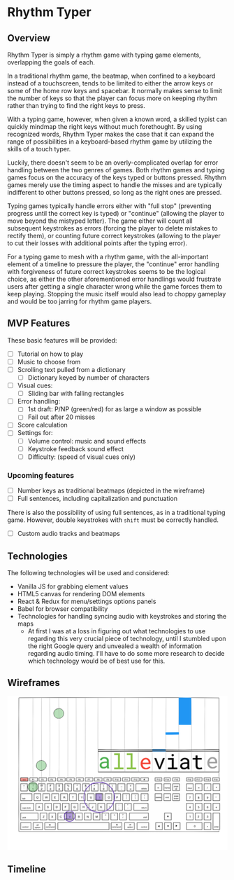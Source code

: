 # Rhythm Typer

## Overview
Rhythm Typer is simply a rhythm game with typing game elements, overlapping the goals of each.

In a traditional rhythm game, the beatmap, when confined to a keyboard instead
of a touchscreen, tends to be limited to either the arrow keys or some of the
home row keys and spacebar. It normally makes sense to limit the number of keys
so that the player can focus more on keeping rhythm rather than trying to find the right keys to press.

With a typing game, however, when given a known word, a skilled typist can
quickly mindmap the right keys without much forethought. By using recognized words,
Rhythm Typer makes the case that it can expand the range of possibilities in a
keyboard-based rhythm game by utilizing the skills of a touch typer.

Luckily, there doesn't seem to be an overly-complicated overlap for error
handling between the two genres of games. Both rhythm games and typing games
focus on the accuracy of the keys typed or buttons pressed. Rhythm games merely
use the timing aspect to handle the misses and are typically indifferent to
other buttons pressed, so long as the right ones are pressed.

Typing games typically handle errors either with "full stop" (preventing
progress until the correct key is typed) or "continue" (allowing the player to
move beyond the mistyped letter). The game either will count all subsequent
keystrokes as errors (forcing the player to delete mistakes to rectify them), or
counting future correct keystrokes (allowing to the player to cut their losses with additional points after the typing error).

For a typing game to mesh with a rhythm game, with the all-important element of
a timeline to pressure the player, the "continue" error handling with
forgiveness of future correct keystrokes
seems to be the logical choice, as either the other aforementioned error
handlings would frustrate users after getting a single character wrong while the
game forces them to keep playing. Stopping the music itself would also lead to
choppy gameplay and would be too jarring for rhythm game players.

## MVP Features
These basic features will be provided:
- [ ] Tutorial on how to play
- [ ] Music to choose from
- [ ] Scrolling text pulled from a dictionary
	- [ ] Dictionary keyed by number of characters
- [ ] Visual cues:
	- [ ] Sliding bar with falling rectangles
- [ ] Error handling:
	- [ ] 1st draft: P/NP (green/red) for as large a window as possible
	- [ ] Fail out after 20 misses
- [ ] Score calculation
- [ ] Settings for:
	- [ ] Volume control: music and sound effects
	- [ ] Keystroke feedback sound effect
	- [ ] Difficulty: (speed of visual cues only)

### Upcoming features
- [ ] Number keys as traditional beatmaps (depicted in the wireframe)
- [ ] Full sentences, including capitalization and punctuation

There is also the possibility of using full sentences, as in a traditional
typing game. However, double keystrokes with `shift` must be correctly handled.
- [ ] Custom audio tracks and beatmaps

## Technologies
The following technologies will be used and considered:
*	Vanilla JS for grabbing element values
*	HTML5 canvas for rendering DOM elements
*	React & Redux for menu/settings options panels
*	Babel for browser compatibility
*	Technologies for handling syncing audio with keystrokes and storing the maps
    *   At first I was at a loss in figuring out what technologies to use
        regarding this very crucial piece of technology, until I stumbled upon
        the right Google query and unvealed a wealth of information regarding
        audio timing. I'll have
        to do some more research to decide which technology would be of best use
        for this.

## Wireframes
![main-view](./assets/wireframes/main_view_wireframe.png)

## Timeline
